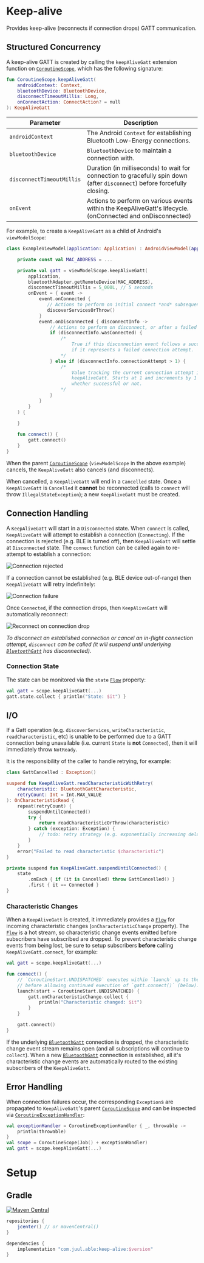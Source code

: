 # Keep-alive

Provides keep-alive (reconnects if connection drops) GATT communication.

## Structured Concurrency

A keep-alive GATT is created by calling the `keepAliveGatt` extension function on
[`CoroutineScope`], which has the following signature:

```kotlin
fun CoroutineScope.keepAliveGatt(
    androidContext: Context,
    bluetoothDevice: BluetoothDevice,
    disconnectTimeoutMillis: Long,
    onConnectAction: ConnectAction? = null
): KeepAliveGatt
```

| Parameter                 | Description                                                                                                               |
|---------------------------|---------------------------------------------------------------------------------------------------------------------------|
| `androidContext`          | The Android `Context` for establishing Bluetooth Low-Energy connections.                                                  |
| `bluetoothDevice`         | `BluetoothDevice` to maintain a connection with.                                                                          |
| `disconnectTimeoutMillis` | Duration (in milliseconds) to wait for connection to gracefully spin down (after `disconnect`) before forcefully closing. |
| `onEvent`                 | Actions to perform on various events within the KeepAliveGatt's lifecycle. (onConnected and onDisconnected)               |

For example, to create a `KeepAliveGatt` as a child of Android's `viewModelScope`:

```kotlin
class ExampleViewModel(application: Application) : AndroidViewModel(application) {

    private const val MAC_ADDRESS = ...

    private val gatt = viewModelScope.keepAliveGatt(
        application,
        bluetoothAdapter.getRemoteDevice(MAC_ADDRESS),
        disconnectTimeoutMillis = 5_000L, // 5 seconds
        onEvent = { event ->
            event.onConnected {
               // Actions to perform on initial connect *and* subsequent reconnects:
               discoverServicesOrThrow()
            }
            event.onDisconnected { disconnectInfo ->
                // Actions to perform on disconnect, or after a failed connection attempt
                if (disconnectInfo.wasConnected) { 
                    /*
                        True if this disconnection event follows a successful connection, false
                        if it represents a failed connection attempt.
                    */
                } else if (disconnectInfo.connectionAttempt > 1) {
                    /* 
                        Value tracking the current connection attempt in the life span of the
                        keepAliveGatt. Starts at 1 and increments by 1 for each connection attempt,
                        whether successful or not.
                    */
                }
            }
        }
    ) {
        
    }

    fun connect() {
        gatt.connect()
    }
}
```

When the parent [`CoroutineScope`] (`viewModelScope` in the above example) cancels, the
`KeepAliveGatt` also cancels (and disconnects).

When cancelled, a `KeepAliveGatt` will end in a `Cancelled` state. Once a `KeepAliveGatt` is
`Cancelled` it **cannot** be reconnected (calls to `connect` will throw `IllegalStateException`); a
new `KeepAliveGatt` must be created.

## Connection Handling

A `KeepAliveGatt` will start in a `Disconnected` state. When `connect` is called, `KeepAliveGatt`
will attempt to establish a connection (`Connecting`). If the connection is rejected (e.g. BLE is
turned off), then `KeepAliveGatt` will settle at `Disconnected` state. The `connect` function can be
called again to re-attempt to establish a connection:

![Connection rejected](artwork/connect-reject.png)

If a connection cannot be established (e.g. BLE device out-of-range) then `KeepAliveGatt` will retry
indefinitely:

![Connection failure](artwork/connect-failure.png)

Once `Connected`, if the connection drops, then `KeepAliveGatt` will automatically reconnect:

![Reconnect on connection drop](artwork/connection-drop.png)

_To disconnect an established connection or cancel an in-flight connection attempt, `disconnect` can
be called (it will suspend until underlying [`BluetoothGatt`] has disconnected)._

### Connection State

The state can be monitored via the `state` [`Flow`] property:

```kotlin
val gatt = scope.keepAliveGatt(...)
gatt.state.collect { println("State: $it") }
```

## I/O

If a Gatt operation (e.g. `discoverServices`, `writeCharacteristic`, `readCharacteristic`, etc) is
unable to be performed due to a GATT connection being unavailable (i.e. current `State` is **not**
`Connected`), then it will immediately throw `NotReady`.

It is the responsibility of the caller to handle retrying, for example:

```kotlin
class GattCancelled : Exception()

suspend fun KeepAliveGatt.readCharacteristicWithRetry(
    characteristic: BluetoothGattCharacteristic,
    retryCount: Int = Int.MAX_VALUE
): OnCharacteristicRead {
    repeat(retryCount) {
        suspendUntilConnected()
        try {
            return readCharacteristicOrThrow(characteristic)
        } catch (exception: Exception) {
            // todo: retry strategy (e.g. exponentially increasing delay)
        }
    }
    error("Failed to read characteristic $characteristic")
}

private suspend fun KeepAliveGatt.suspendUntilConnected() {
    state
        .onEach { if (it is Cancelled) throw GattCancelled() }
        .first { it == Connected }
}
```

### Characteristic Changes

When a `KeepAliveGatt` is created, it immediately provides a [`Flow`] for incoming characteristic
changes (`onCharacteristicChange` property). The [`Flow`] is a hot stream, so characteristic change
events emitted before subscribers have subscribed are dropped. To prevent characteristic change
events from being lost, be sure to setup subscribers **before** calling `KeepAliveGatt.connect`, for
example:

```kotlin
val gatt = scope.keepAliveGatt(...)

fun connect() {
    // `CoroutineStart.UNDISPATCHED` executes within `launch` up to the `collect` (then suspends),
    // before allowing continued execution of `gatt.connect()` (below).
    launch(start = CoroutineStart.UNDISPATCHED) {
        gatt.onCharacteristicChange.collect {
            println("Characteristic changed: $it")
        }
    }

    gatt.connect()
}
```

If the underlying [`BluetoothGatt`] connection is dropped, the characteristic change event stream
remains open (and all subscriptions will continue to `collect`). When a new [`BluetoothGatt`]
connection is established, all it's characteristic change events are automatically routed to the
existing subscribers of the `KeepAliveGatt`.

## Error Handling

When connection failures occur, the corresponding `Exception`s are propagated to `KeepAliveGatt`'s
parent [`CoroutineScope`] and can be inspected via [`CoroutineExceptionHandler`]:

```kotlin
val exceptionHandler = CoroutineExceptionHandler { _, throwable ->
    println(throwable)
}
val scope = CoroutineScope(Job() + exceptionHandler)
val gatt = scope.keepAliveGatt(...)
```

# Setup

## Gradle

[![Maven Central](https://maven-badges.herokuapp.com/maven-central/com.juul.able/keep-alive/badge.svg)](https://maven-badges.herokuapp.com/maven-central/com.juul.able/keep-alive)

```groovy
repositories {
    jcenter() // or mavenCentral()
}

dependencies {
    implementation "com.juul.able:keep-alive:$version"
}
```


[`BluetoothDevice.connectGatt`]: https://developer.android.com/reference/android/bluetooth/BluetoothDevice#connectGatt(android.content.Context,%20boolean,%20android.bluetooth.BluetoothGattCallback)
[`BluetoothGatt`]: https://developer.android.com/reference/android/bluetooth/BluetoothGatt
[`CoroutineScope`]: https://kotlin.github.io/kotlinx.coroutines/kotlinx-coroutines-core/kotlinx.coroutines/-coroutine-scope/
[`CoroutineContext`]: https://kotlinlang.org/api/latest/jvm/stdlib/kotlin.coroutines/-coroutine-context/
[`Flow`]: https://kotlin.github.io/kotlinx.coroutines/kotlinx-coroutines-core/kotlinx.coroutines.flow/-flow/
[`CoroutineExceptionHandler`]: https://kotlin.github.io/kotlinx.coroutines/kotlinx-coroutines-core/kotlinx.coroutines/-coroutine-exception-handler/

